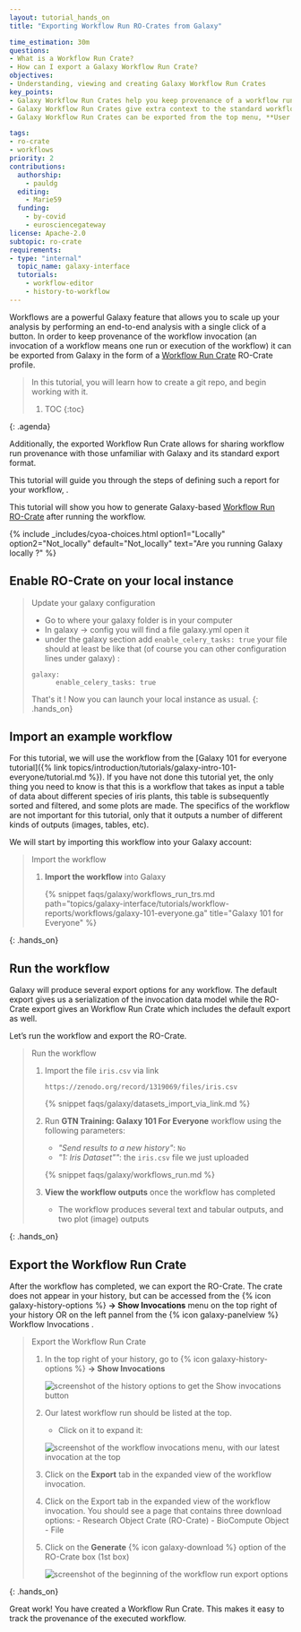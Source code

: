 ```yaml
---
layout: tutorial_hands_on
title: "Exporting Workflow Run RO-Crates from Galaxy"

time_estimation: 30m
questions:
- What is a Workflow Run Crate?
- How can I export a Galaxy Workflow Run Crate?
objectives:
- Understanding, viewing and creating Galaxy Workflow Run Crates
key_points:
- Galaxy Workflow Run Crates help you keep provenance of a workflow run / invocation.
- Galaxy Workflow Run Crates give extra context to the standard workflow run export
- Galaxy Workflow Run Crates can be exported from the top menu, **User -> Workflow Invocations**.

tags:
- ro-crate
- workflows
priority: 2
contributions:
  authorship:
    - pauldg
  editing: 
    - Marie59
  funding:
    - by-covid
    - eurosciencegateway
license: Apache-2.0
subtopic: ro-crate
requirements:
- type: "internal"
  topic_name: galaxy-interface
  tutorials:
    - workflow-editor
    - history-to-workflow
---
```


Workflows are a powerful Galaxy feature that allows you to scale up your analysis by performing an end-to-end analysis with a single click of a button. In order to keep provenance of the workflow invocation (an invocation of a workflow means one run or execution of the workflow) it can be exported from Galaxy in the form of a [Workflow Run Crate](https://w3id.org/ro/wfrun/workflow) RO-Crate profile.

> <agenda-title></agenda-title>
>
> In this tutorial, you will learn how to create a git repo, and begin working with it.
>
> 1. TOC
> {:toc}
>
{: .agenda}


Additionally, the exported Workflow Run Crate allows for sharing workflow run provenance with those unfamiliar with Galaxy and its standard export format.

This tutorial will guide you through the steps of defining such a report for your workflow, .

This tutorial will show you how to generate Galaxy-based [Workflow Run RO-Crate](https://w3id.org/ro/crate/) after running the workflow.

{% include _includes/cyoa-choices.html option1="Locally" option2="Not_locally" default="Not_locally"
       text="Are you running Galaxy locally ?" %}
       
<div class="Locally" markdown="1">

## Enable RO-Crate on your local instance
> <hands-on-title>Update your galaxy configuration</hands-on-title>
> - Go to where your galaxy folder is in your computer
> - In galaxy -> config you will find a file galaxy.yml open it 
> - under the galaxy section add `enable_celery_tasks: true` your file should at least be like that (of course you can other configuration lines under galaxy) :
> ```
> galaxy:
>       enable_celery_tasks: true
> ```
> That's it ! Now you can launch your local instance as usual.
{: .hands_on}
</div>

<div class="Not_locally" markdown="1">
</div>

## Import an example workflow

For this tutorial, we will use the workflow from the [Galaxy 101 for everyone tutorial]({% link topics/introduction/tutorials/galaxy-intro-101-everyone/tutorial.md %}). If you have not done this tutorial yet, the only thing you need to know is that this is a workflow that takes as input a table of data about different species of iris plants, this table is subsequently sorted and filtered, and some plots are made. The specifics of the workflow are not important for this tutorial, only that it outputs a number of different kinds of outputs (images, tables, etc).

We will start by importing this workflow into your Galaxy account:

> <hands-on-title>Import the workflow</hands-on-title>
>
> 1. **Import the workflow** into Galaxy
>
>    {% snippet faqs/galaxy/workflows_run_trs.md path="topics/galaxy-interface/tutorials/workflow-reports/workflows/galaxy-101-everyone.ga" title="Galaxy 101 for Everyone" %}
>
{: .hands_on}


## Run the workflow

Galaxy will produce several export options for any workflow. The default export gives us a serialization of the invocation data model while the RO-Crate export gives an Workflow Run Crate which includes the default export as well.

Let’s run the workflow and export the RO-Crate.

> <hands-on-title>Run the workflow</hands-on-title>
>
> 1. Import the file `iris.csv` via link
>
>    ```
>    https://zenodo.org/record/1319069/files/iris.csv
>    ```
>
>    {% snippet faqs/galaxy/datasets_import_via_link.md %}
>
> 2. Run **GTN Training: Galaxy 101 For Everyone** workflow using the following parameters:
>    - *"Send results to a new history"*: `No`
>    - *"1: Iris Dataset""*: the `iris.csv` file we just uploaded
>
>    {% snippet faqs/galaxy/workflows_run.md  %}
>
> 3. **View the workflow outputs** once the workflow has completed
>    - The workflow produces several text and tabular outputs, and two plot (image) outputs
>
{: .hands_on}

## Export the Workflow Run Crate

After the workflow has completed, we can export the RO-Crate. The crate does not appear in your history, but can be accessed from the {% icon galaxy-history-options %} **-> Show Invocations** menu on the top right of your history OR on the left pannel from the {% icon galaxy-panelview %} Workflow Invocations .

> <hands-on-title>Export the Workflow Run Crate</hands-on-title>
>
> 1. In the top right of your history, go to {% icon galaxy-history-options %} **-> Show Invocations**
>
>    ![screenshot of the history options to get the Show invocations button](./images/show_invocation.png)
>
> 2. Our latest workflow run should be listed at the top.
>    - Click on it to expand it:
>
>    ![screenshot of the workflow invocations menu, with our latest invocation at the top](./images/workflow-invocation-summary.png)
>
> 3. Click on the **Export** tab in the expanded view of the workflow invocation.
>
> 4. Click on the Export tab in the expanded view of the workflow invocation.
>        You should see a page that contains three download options:
> 	     - Research Object Crate (RO-Crate) 
> 	     - BioCompute Object
> 	     - File
> 5. Click on the **Generate** {% icon galaxy-download %} option of the RO-Crate box (1st box)
>
>    ![screenshot of the beginning of the workflow run export options](./images/workflow-invocation-export.png)
>
{: .hands_on}

Great work! You have created a Workflow Run Crate. This makes it easy to track the provenance of the executed workflow.
